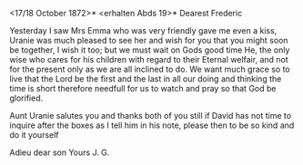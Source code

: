  <17/18 October 1872>*
 <erhalten Abds 19>*
Dearest Frederic

Yesterday I saw Mrs Emma who was very friendly gave me even a kiss, Uranie was much pleased to see her and wish for you that you might soon be together, I wish it too; but we must wait on Gods good time He, the only wise who cares for his children with regard to their Eternal welfair, and not for the present only as we are all inclined to do. We want much grace so to live that the Lord be the first and the last in all our doing and thinking the time is short therefore needfull for us to watch and pray so that God be glorified.

Aunt Uranie salutes you and thanks both of you still if David has not time to inquire after the boxes as I tell him in his note, please then to be so kind and do it yourself

 Adieu dear son
 Yours J. G.
